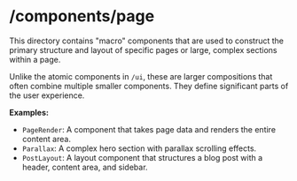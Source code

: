 # /components/page

This directory contains "macro" components that are used to construct the primary structure and layout of specific pages or large, complex sections within a page.

Unlike the atomic components in `/ui`, these are larger compositions that often combine multiple smaller components. They define significant parts of the user experience.

**Examples:**

- `PageRender`: A component that takes page data and renders the entire content area.
- `Parallax`: A complex hero section with parallax scrolling effects.
- `PostLayout`: A layout component that structures a blog post with a header, content area, and sidebar.
